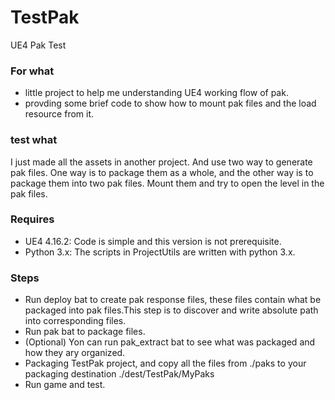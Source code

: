 # TestPak
UE4 Pak Test

### For what
+ little project to help me understanding UE4 working flow of pak.
+ provding some brief code to show how to mount pak files and the load resource from it.

### test what
I just made all the assets in another project. And use two way to generate pak files. One way is to package them as a whole, and the other way is to package them into two pak files. Mount them and try to open the level in the pak files.

### Requires
+ UE4 4.16.2: Code is simple and this version is not prerequisite.
+ Python 3.x: The scripts in ProjectUtils are written with python 3.x.

### Steps
+ Run deploy bat to create pak response files, these files contain what be packaged into pak files.This step is to discover and write absolute path into corresponding files. 
+ Run pak bat to package files.
+ (Optional) Yon can run pak_extract bat to see what was packaged and how they ary organized.
+ Packaging TestPak project, and copy all the files from ./paks to your packaging destination ./dest/TestPak/MyPaks
+ Run game and test. 